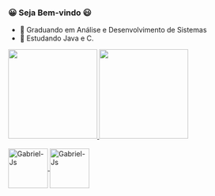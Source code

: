 ### 😀 Seja Bem-vindo 😃

- 📘 Graduando em Análise e Desenvolvimento de Sistemas
- 🎈 Estudando Java e C.

<div>
  <a href="https://github.com/Ga-Rasquinho">
  <img height="180em" src="https://github-readme-stats.vercel.app/api?username=Ga-Rasquinho&show_icons=true&theme=vision-friendly-dark&include_all_commits=true&count_private=true"/>
  <img height="180em" src="https://github-readme-stats.vercel.app/api/top-langs/?username=Ga-Rasquinho&layout=compact&langs_count=16&theme=vision-friendly-dark"/>
</div>  
  <div style="display : inline_block" border-radius:"30%"><br>
    <img align="center" alt="Gabriel-Js" height="80" width="80" src="https://cdn.jsdelivr.net/gh/devicons/devicon/icons/java/java-plain.svg" />
    <img align="center" alt="Gabriel-Js" height="80" width="80" src="https://cdn.jsdelivr.net/gh/devicons/devicon/icons/c/c-original.svg" />

  </div>
 
                                                                                                                                                                                                                                                  
